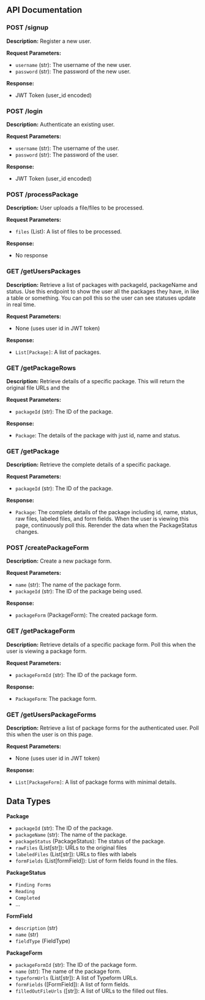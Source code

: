 ## API Documentation

### POST /signup
**Description:** Register a new user.

**Request Parameters:**
- `username` (str): The username of the new user.
- `password` (str): The password of the new user.

**Response:**
- JWT Token (user_id encoded)


### POST /login
**Description:** Authenticate an existing user.

**Request Parameters:**
- `username` (str): The username of the user.
- `password` (str): The password of the user.

**Response:**
- JWT Token (user_id encoded)


### POST /processPackage
**Description:** User uploads a file/files to be processed.

**Request Parameters:**
- `files` (List): A list of files to be processed.

**Response:**
- No response


### GET /getUsersPackages
**Description:** Retrieve a list of packages with packageId, packageName and status. Use this endpoint to show the user all the packages they have, in like a table or something. You can poll this so the user can see statuses update in real time.

**Request Parameters:**
- None (uses user id in JWT token)

**Response:**
- `List[Package]`: A list of packages.


### GET /getPackageRows
**Description:** Retrieve details of a specific package. This will return the original file URLs and the 

**Request Parameters:**
- `packageId` (str): The ID of the package.

**Response:**
- `Package`: The details of the package with just id, name and status.


### GET /getPackage
**Description:** Retrieve the complete details of a specific package.

**Request Parameters:**
- `packageId` (str): The ID of the package.

**Response:**
- `Package`: The complete details of the package including id, name, status, raw files, labeled files, and form fields. When the user is viewing this page, continuously poll this. Rerender the data when the PackageStatus changes.


### POST /createPackageForm
**Description:** Create a new package form.

**Request Parameters:**
- `name` (str): The name of the package form.
- `packageId` (str): The ID of the package being used.

**Response:**
- `packageForm` (PackageForm): The created package form.


### GET /getPackageForm
**Description:** Retrieve details of a specific package form. Poll this when the user is viewing a package form. 

**Request Parameters:**
- `packageFormId` (str): The ID of the package form.

**Response:**
- `PackageForm`: The package form.


### GET /getUsersPackageForms
**Description:** Retrieve a list of package forms for the authenticated user. Poll this when the user is on this page.

**Request Parameters:**
- None (uses user id in JWT token)

**Response:**
- `List[PackageForm]`: A list of package forms with minimal details.



## Data Types

**Package**
- `packageId` (str): The ID of the package.
- `packageName` (str): The name of the package.
- `packageStatus` (PackageStatus): The status of the package.
- `rawFiles` (List[str]): URLs to the original files
- `labeledFiles` (List[str]): URLs to files with labels
- `formFields` (List[formField]): List of form fields found in the files.

**PackageStatus**
- `Finding Forms`
- `Reading`
- `Completed`
- ...

**FormField**
- `description` (str)
- `name` (str)
- `fieldType` (FieldType)

**PackageForm**
- `packageFormId` (str): The ID of the package form.
- `name` (str): The name of the package form.
- `typeformUrls` (List[str]): A list of Typeform URLs.
- `formFields` ([FormField]): A list of form fields.
- `filledOutFileUrls` ([str]): A list of URLs to the filled out files.
